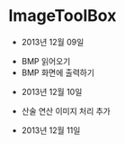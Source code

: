 ImageToolBox
==================================
* 2013년 12월 09일
- BMP 읽어오기
- BMP 화면에 출력하기

* 2013년 12월 10일
- 산술 연산 이미지 처리 추가

* 2013년 12월 11일
